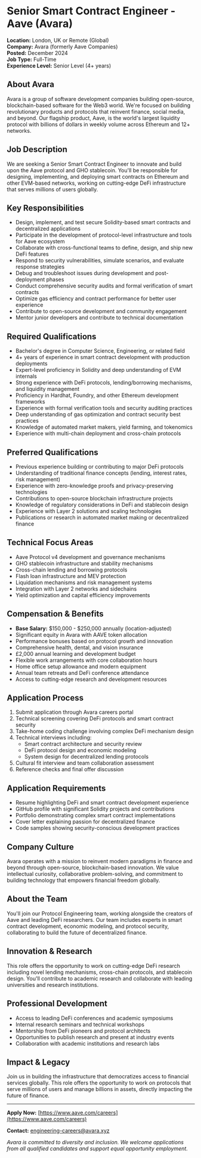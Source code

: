 # Senior Smart Contract Engineer - Aave (Avara)
**Location:** London, UK or Remote (Global)  
**Company:** Avara (formerly Aave Companies)  
**Posted:** December 2024  
**Job Type:** Full-Time  
**Experience Level:** Senior Level (4+ years)  

## About Avara
Avara is a group of software development companies building open-source, blockchain-based software for the Web3 world. We're focused on building revolutionary products and protocols that reinvent finance, social media, and beyond. Our flagship product, Aave, is the world's largest liquidity protocol with billions of dollars in weekly volume across Ethereum and 12+ networks.

## Job Description
We are seeking a Senior Smart Contract Engineer to innovate and build upon the Aave protocol and GHO stablecoin. You'll be responsible for designing, implementing, and deploying smart contracts on Ethereum and other EVM-based networks, working on cutting-edge DeFi infrastructure that serves millions of users globally.

## Key Responsibilities
- Design, implement, and test secure Solidity-based smart contracts and decentralized applications
- Participate in the development of protocol-level infrastructure and tools for Aave ecosystem
- Collaborate with cross-functional teams to define, design, and ship new DeFi features
- Respond to security vulnerabilities, simulate scenarios, and evaluate response strategies
- Debug and troubleshoot issues during development and post-deployment phases
- Conduct comprehensive security audits and formal verification of smart contracts
- Optimize gas efficiency and contract performance for better user experience
- Contribute to open-source development and community engagement
- Mentor junior developers and contribute to technical documentation

## Required Qualifications
- Bachelor's degree in Computer Science, Engineering, or related field
- 4+ years of experience in smart contract development with production deployments
- Expert-level proficiency in Solidity and deep understanding of EVM internals
- Strong experience with DeFi protocols, lending/borrowing mechanisms, and liquidity management
- Proficiency in Hardhat, Foundry, and other Ethereum development frameworks
- Experience with formal verification tools and security auditing practices
- Deep understanding of gas optimization and contract security best practices
- Knowledge of automated market makers, yield farming, and tokenomics
- Experience with multi-chain deployment and cross-chain protocols

## Preferred Qualifications
- Previous experience building or contributing to major DeFi protocols
- Understanding of traditional finance concepts (lending, interest rates, risk management)
- Experience with zero-knowledge proofs and privacy-preserving technologies
- Contributions to open-source blockchain infrastructure projects
- Knowledge of regulatory considerations in DeFi and stablecoin design
- Experience with Layer 2 solutions and scaling technologies
- Publications or research in automated market making or decentralized finance

## Technical Focus Areas
- Aave Protocol v4 development and governance mechanisms
- GHO stablecoin infrastructure and stability mechanisms
- Cross-chain lending and borrowing protocols
- Flash loan infrastructure and MEV protection
- Liquidation mechanisms and risk management systems
- Integration with Layer 2 networks and sidechains
- Yield optimization and capital efficiency improvements

## Compensation & Benefits
- **Base Salary:** $150,000 - $250,000 annually (location-adjusted)
- Significant equity in Avara with AAVE token allocation
- Performance bonuses based on protocol growth and innovation
- Comprehensive health, dental, and vision insurance
- £2,000 annual learning and development budget
- Flexible work arrangements with core collaboration hours
- Home office setup allowance and modern equipment
- Annual team retreats and DeFi conference attendance
- Access to cutting-edge research and development resources

## Application Process
1. Submit application through Avara careers portal
2. Technical screening covering DeFi protocols and smart contract security
3. Take-home coding challenge involving complex DeFi mechanism design
4. Technical interviews including:
   - Smart contract architecture and security review
   - DeFi protocol design and economic modeling
   - System design for decentralized lending protocols
5. Cultural fit interview and team collaboration assessment
6. Reference checks and final offer discussion

## Application Requirements
- Resume highlighting DeFi and smart contract development experience
- GitHub profile with significant Solidity projects and contributions
- Portfolio demonstrating complex smart contract implementations
- Cover letter explaining passion for decentralized finance
- Code samples showing security-conscious development practices

## Company Culture
Avara operates with a mission to reinvent modern paradigms in finance and beyond through open-source, blockchain-based innovation. We value intellectual curiosity, collaborative problem-solving, and commitment to building technology that empowers financial freedom globally.

## About the Team
You'll join our Protocol Engineering team, working alongside the creators of Aave and leading DeFi researchers. Our team includes experts in smart contract development, economic modeling, and protocol security, collaborating to build the future of decentralized finance.

## Innovation & Research
This role offers the opportunity to work on cutting-edge DeFi research including novel lending mechanisms, cross-chain protocols, and stablecoin design. You'll contribute to academic research and collaborate with leading universities and research institutions.

## Professional Development
- Access to leading DeFi conferences and academic symposiums
- Internal research seminars and technical workshops
- Mentorship from DeFi pioneers and protocol architects
- Opportunities to publish research and present at industry events
- Collaboration with academic institutions and research labs

## Impact & Legacy
Join us in building the infrastructure that democratizes access to financial services globally. This role offers the opportunity to work on protocols that serve millions of users and manage billions in assets, directly impacting the future of finance.

---

**Apply Now:** [https://www.aave.com/careers](https://www.aave.com/careers)

**Contact:** engineering-careers@avara.xyz

*Avara is committed to diversity and inclusion. We welcome applications from all qualified candidates and support equal opportunity employment.*